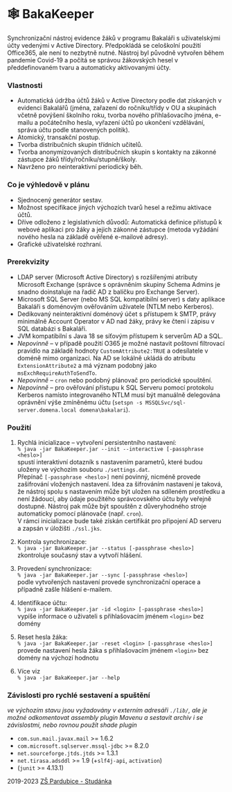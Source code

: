# 🕸 BakaKeeper

Synchronizační nástroj evidence žáků v programu Bakaláři
s uživatelskými účty vedenými v Active Directory. Předpokládá
se celoškolní použití Office365, ale není to nezbytně nutné.
Nástroj byl původně vytvořen během pandemie Covid-19 a počítá se správou
žákovských hesel v předdefinovaném tvaru a automaticky aktivovanými účty.

### Vlastnosti
 
* Automatická údržba účtů žáků v Active Directory podle dat
získaných v evidenci Bakalářů (jména, zařazení do ročníku/třídy
v OU a skupinách včetně povýšení školního roku, tvorba nového
přihlašovacího jména, e-mailu a počátečního hesla, vyřazení
účtů po ukončení vzdělávání, správa účtu podle stanovených politik).
* Atomický, transakční postup.
* Tvorba distribučních skupin třídních učitelů.
* Tvorba anonymizovaných distribučních skupin s kontakty
na zákonné zástupce žáků třídy/ročníku/stupně/školy.
* Navrženo pro neinteraktivní periodický běh.

### Co je výhledově v plánu
 
* Sjednocený generátor sestav.
* Možnost specifikace jiných výchozích tvarů hesel a režimu aktivace účtů.
* Dříve odloženo z legislativních důvodů: Automatická definice
přístupů k webové aplikaci pro žáky a jejich zákonné zástupce (metoda
vyžádání nového hesla na základě ověřené e-mailové adresy).
* Grafické uživatelské rozhraní.

### Prerekvizity
 
* LDAP server (Microsoft Active Directory) s rozšířenými
  atributy Microsoft Exchange (správce s oprávněním skupiny Schema
Admins je snadno doinstaluje na řadič AD z balíčku pro Exchange Server).
* Microsoft SQL Server (nebo MS SQL kompatibilní server)
s daty aplikace Bakaláři s doménovým ověřováním uživatele (NTLM nebo Kerberos).
* Dedikovaný neinteraktivní doménový účet s přístupem k SMTP,
právy minimálně Account Operator v AD nad žáky, právy ke čtení i zápisu
v SQL databázi s Bakaláři.
* JVM kompatibilní s Java 18 se síťovým přístupem k
serverům AD a SQL.
* *Nepovinně* – v případě použití O365 je možné nastavit poštovní
filtrovací pravidlo na základě hodnoty `CustomAttribute2:TRUE`
a odesílatele v doméně mimo organizaci. Na AD se lokálně ukládá
do atributu `ExtensionAttribute2` a má význam podobný jako
`msExchRequireAuthToSendTo`.  
* *Nepovinně* – `cron` nebo podobný plánovač pro periodické spouštění.
* *Nepovinně* – pro ověřování přístupu k SQL Serveru pomocí
protokolu Kerberos namísto integrovaného NTLM musí být
manuálně delegována oprávnění výše
zmíněnému účtu (`setspn -s MSSQLSvc/sql-server.domena.local domena\bakalari`).

### Použití
 
1) Rychlá inicializace – vytvoření persistentního nastavení:<br>
`% java -jar BakaKeeper.jar --init --interactive [-passphrase <heslo>]`<br>
spustí interaktivní dotazník s nastavením parametrů, které budou
uloženy ve výchozím souboru `./settings.dat`.<br>Přepínač `[-passphrase <heslo>]`
není povinný, nicméně provede zašifrování vložených nastavení.
Idea za šifrováním nastavení je taková,
že nástroj spolu s&nbsp;nastavením může být uložen na sdíleném
prostředku a není žádoucí, aby údaje použitého správcovského
účtu byly veřejně dostupné. Nástroj pak může být spouštěn
z&nbsp;důveryhodného stroje automaticky pomocí plánovače
(např. `cron`).<br>
V&nbsp;rámci inicializace bude také získán certifikát pro
připojení AD serveru a zapsán v úložišti `./ssl.jks`.

2) Kontrola synchronizace:<br>
`% java -jar BakaKeeper.jar --status [-passphrase <heslo>]`<br>
zkontroluje současný stav a vytvoří hlášení.

3) Provedení synchronizace:<br>
`% java -jar BakaKeeper.jar --sync [-passphrase <heslo>]`<br>
podle vytvořených nastavení provede synchronizační operace
a případně zašle hlášení e-mailem.

4) Identifikace účtu:<br>
`% java -jar BakaKeeper.jar -id <login> [-passphrase <heslo>]`<br>
vypíše informace o uživateli s přihlašovacím jménem `<login>` bez domény

5) Reset hesla žáka:<br>
`% java -jar BakaKeeper.jar -reset <login> [-passphrase <heslo>]`<br>
provede nastavení hesla žáka s přihlašovacím jménem `<login>` bez domény
na výchozí hodnotu 

6) Více viz<br>
`% java -jar BakaKeeper.jar --help`

### Závislosti pro rychlé sestavení a&nbsp;spuštění

*ve výchozím stavu jsou vyžadovány v&nbsp;externím
adresáři `./lib/`, ale je možné odkomentovat assembly
plugin Mavenu  a&nbsp;sestavit archiv i&nbsp;se závislostmi,
nebo rovnou použít shade plugin*
* `com.sun.mail.javax.mail` >= 1.6.2
* `com.microsoft.sqlserver.mssql-jdbc` >= 8.2.0
* `net.sourceforge.jtds.jtds` >= 1.3.1
* `net.tirasa.adsddl` >= 1.9 (+`slf4j-api`, `activation`)
* (`junit` >= 4.13.1)

2019-2023 [ZŠ Pardubice - Studánka](https://www.zs-studanka.cz/)
